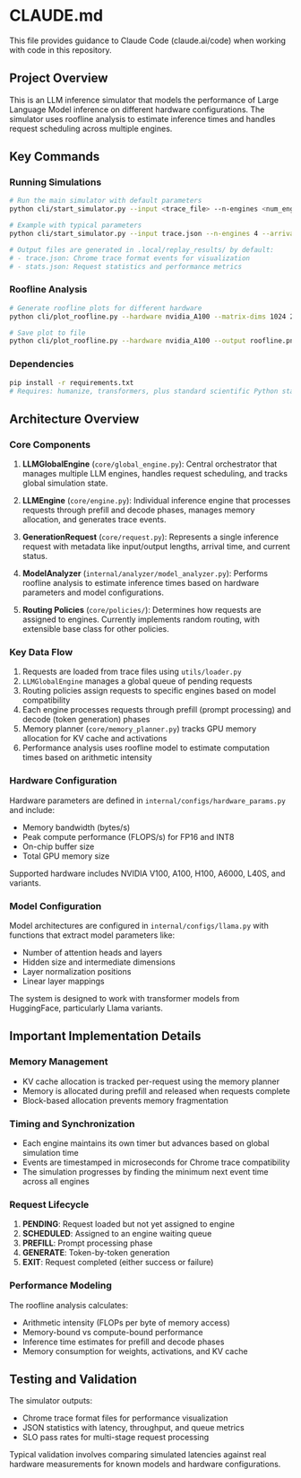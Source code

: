 # CLAUDE.md

This file provides guidance to Claude Code (claude.ai/code) when working with code in this repository.

## Project Overview

This is an LLM inference simulator that models the performance of Large Language Model inference on different hardware configurations. The simulator uses roofline analysis to estimate inference times and handles request scheduling across multiple engines.

## Key Commands

### Running Simulations
```bash
# Run the main simulator with default parameters
python cli/start_simulator.py --input <trace_file> --n-engines <num_engines> --arrival-rate <rate>

# Example with typical parameters
python cli/start_simulator.py --input trace.json --n-engines 4 --arrival-rate 1.0

# Output files are generated in .local/replay_results/ by default:
# - trace.json: Chrome trace format events for visualization
# - stats.json: Request statistics and performance metrics
```

### Roofline Analysis
```bash
# Generate roofline plots for different hardware
python cli/plot_roofline.py --hardware nvidia_A100 --matrix-dims 1024 2048 4096 --input-sizes 1 4 16 64

# Save plot to file
python cli/plot_roofline.py --hardware nvidia_A100 --output roofline.png
```

### Dependencies
```bash
pip install -r requirements.txt
# Requires: humanize, transformers, plus standard scientific Python stack (numpy, matplotlib, seaborn)
```

## Architecture Overview

### Core Components

1. **LLMGlobalEngine** (`core/global_engine.py`): Central orchestrator that manages multiple LLM engines, handles request scheduling, and tracks global simulation state.

2. **LLMEngine** (`core/engine.py`): Individual inference engine that processes requests through prefill and decode phases, manages memory allocation, and generates trace events.

3. **GenerationRequest** (`core/request.py`): Represents a single inference request with metadata like input/output lengths, arrival time, and current status.

4. **ModelAnalyzer** (`internal/analyzer/model_analyzer.py`): Performs roofline analysis to estimate inference times based on hardware parameters and model configurations.

5. **Routing Policies** (`core/policies/`): Determines how requests are assigned to engines. Currently implements random routing, with extensible base class for other policies.

### Key Data Flow

1. Requests are loaded from trace files using `utils/loader.py`
2. `LLMGlobalEngine` manages a global queue of pending requests
3. Routing policies assign requests to specific engines based on model compatibility
4. Each engine processes requests through prefill (prompt processing) and decode (token generation) phases
5. Memory planner (`core/memory_planner.py`) tracks GPU memory allocation for KV cache and activations
6. Performance analysis uses roofline model to estimate computation times based on arithmetic intensity

### Hardware Configuration

Hardware parameters are defined in `internal/configs/hardware_params.py` and include:
- Memory bandwidth (bytes/s)
- Peak compute performance (FLOPS/s) for FP16 and INT8
- On-chip buffer size
- Total GPU memory size

Supported hardware includes NVIDIA V100, A100, H100, A6000, L40S, and variants.

### Model Configuration

Model architectures are configured in `internal/configs/llama.py` with functions that extract model parameters like:
- Number of attention heads and layers
- Hidden size and intermediate dimensions
- Layer normalization positions
- Linear layer mappings

The system is designed to work with transformer models from HuggingFace, particularly Llama variants.

## Important Implementation Details

### Memory Management
- KV cache allocation is tracked per-request using the memory planner
- Memory is allocated during prefill and released when requests complete
- Block-based allocation prevents memory fragmentation

### Timing and Synchronization
- Each engine maintains its own timer but advances based on global simulation time
- Events are timestamped in microseconds for Chrome trace compatibility
- The simulation progresses by finding the minimum next event time across all engines

### Request Lifecycle
1. **PENDING**: Request loaded but not yet assigned to engine
2. **SCHEDULED**: Assigned to an engine waiting queue
3. **PREFILL**: Prompt processing phase
4. **GENERATE**: Token-by-token generation
5. **EXIT**: Request completed (either success or failure)

### Performance Modeling
The roofline analysis calculates:
- Arithmetic intensity (FLOPs per byte of memory access)
- Memory-bound vs compute-bound performance
- Inference time estimates for prefill and decode phases
- Memory consumption for weights, activations, and KV cache

## Testing and Validation

The simulator outputs:
- Chrome trace format files for performance visualization
- JSON statistics with latency, throughput, and queue metrics
- SLO pass rates for multi-stage request processing

Typical validation involves comparing simulated latencies against real hardware measurements for known models and hardware configurations.
